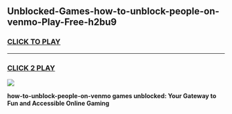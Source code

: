 
## Unblocked-Games-how-to-unblock-people-on-venmo-Play-Free-h2bu9
<h3>
<a href="https://premium76.site?title=how-to-unblock-people-on-venmo&ref=19M">CLICK TO PLAY</a></h3>
<hr>

<h3>
<a href="https://premium76.site?title=how-to-unblock-people-on-venmo&ref=19M">CLICK 2 PLAY</a>
  
</h3>

<a href="https://premium76.site?title=how-to-unblock-people-on-venmo&ref=19M"><img src="https://clearcache.store/games.png"></a>


**how-to-unblock-people-on-venmo games unblocked: Your Gateway to Fun and Accessible Online Gaming**
